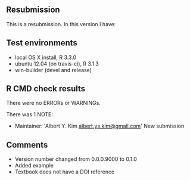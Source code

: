 ## Resubmission
This is a resubmission. In this version I have:

## Test environments
* local OS X install, R 3.3.0
* ubuntu 12.04 (on travis-ci), R 3.1.3
* win-builder (devel and release)

## R CMD check results
There were no ERRORs or WARNINGs. 

There was 1 NOTE:

* Maintainer: 'Albert Y. Kim <albert.ys.kim@gmail.com>'
  New submission

## Comments

* Version number changed from 0.0.0.9000 to 0.1.0
* Added example
* Textbook does not have a DOI reference
